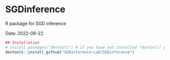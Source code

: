 # SGDinference
R package for SGD inference

Date: 2022-06-22

```r
## Installation
# install.packages("devtools") # if you have not installed "devtools" package
devtools::install_github("SGDinference-Lab/SGDinference")
```
